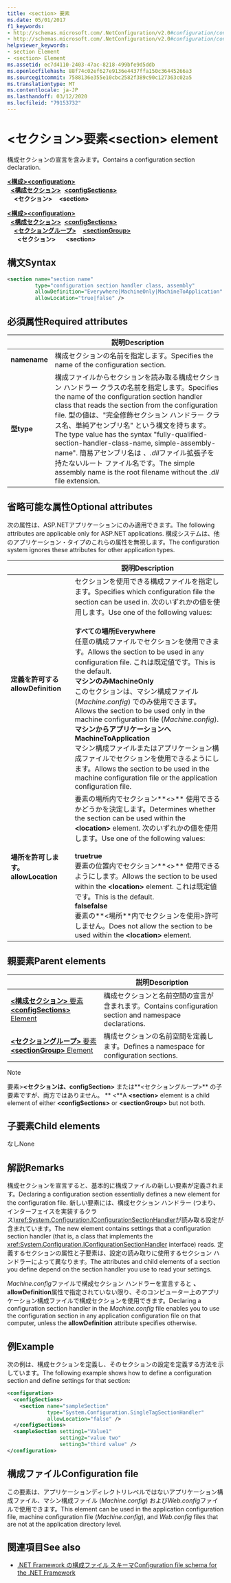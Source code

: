 ```yaml
---
title: <section> 要素
ms.date: 05/01/2017
f1_keywords:
- http://schemas.microsoft.com/.NetConfiguration/v2.0#configuration/configSections/section
- http://schemas.microsoft.com/.NetConfiguration/v2.0#configuration/configSections/sectionGroup/section
helpviewer_keywords:
- section Element
- <section> Element
ms.assetid: ec7d4110-2403-47ac-8218-499bfe9d5ddb
ms.openlocfilehash: 88f74c02ef627e9136e4437ffa150c36445266a3
ms.sourcegitcommit: 7588136e355e10cbc2582f389c90c127363c02a5
ms.translationtype: MT
ms.contentlocale: ja-JP
ms.lasthandoff: 03/12/2020
ms.locfileid: "79153732"
---
```

# <a name="section-element"></a><span data-ttu-id="b42aa-102">\<セクション>要素</span><span class="sxs-lookup"><span data-stu-id="b42aa-102">\<section> element</span></span>

<span data-ttu-id="b42aa-103">構成セクションの宣言を含みます。</span><span class="sxs-lookup"><span data-stu-id="b42aa-103">Contains a configuration section declaration.</span></span>

<span data-ttu-id="b42aa-104">[**\<構成>**](configuration-element.md)</span><span class="sxs-lookup"><span data-stu-id="b42aa-104">[**\<configuration>**](configuration-element.md)</span></span>\
<span data-ttu-id="b42aa-105">&nbsp;&nbsp;[**\<構成セクション>**](configsections-element-for-configuration.md)</span><span class="sxs-lookup"><span data-stu-id="b42aa-105">&nbsp;&nbsp;[**\<configSections>**](configsections-element-for-configuration.md)</span></span>\
<span data-ttu-id="b42aa-106">&nbsp;&nbsp;&nbsp;&nbsp;**\<セクション>**</span><span class="sxs-lookup"><span data-stu-id="b42aa-106">&nbsp;&nbsp;&nbsp;&nbsp;**\<section>**</span></span>

<span data-ttu-id="b42aa-107">[**\<構成>**](configuration-element.md)</span><span class="sxs-lookup"><span data-stu-id="b42aa-107">[**\<configuration>**](configuration-element.md)</span></span>\
<span data-ttu-id="b42aa-108">&nbsp;&nbsp;[**\<構成セクション>**](configsections-element-for-configuration.md)</span><span class="sxs-lookup"><span data-stu-id="b42aa-108">&nbsp;&nbsp;[**\<configSections>**](configsections-element-for-configuration.md)</span></span>\
<span data-ttu-id="b42aa-109">&nbsp;&nbsp;&nbsp;&nbsp;[**\<セクショングループ>**](sectiongroup-element-for-configsections.md)</span><span class="sxs-lookup"><span data-stu-id="b42aa-109">&nbsp;&nbsp;&nbsp;&nbsp;[**\<sectionGroup>**](sectiongroup-element-for-configsections.md)</span></span>\
<span data-ttu-id="b42aa-110">&nbsp;&nbsp;&nbsp;&nbsp;&nbsp;&nbsp;**\<セクション>**</span><span class="sxs-lookup"><span data-stu-id="b42aa-110">&nbsp;&nbsp;&nbsp;&nbsp;&nbsp;&nbsp;**\<section>**</span></span>

## <a name="syntax"></a><span data-ttu-id="b42aa-111">構文</span><span class="sxs-lookup"><span data-stu-id="b42aa-111">Syntax</span></span>

```xml
<section name="section name"
         type="configuration section handler class, assembly"
         allowDefinition="Everywhere|MachineOnly|MachineToApplication"
         allowLocation="true|false" />
```

## <a name="required-attributes"></a><span data-ttu-id="b42aa-112">必須属性</span><span class="sxs-lookup"><span data-stu-id="b42aa-112">Required attributes</span></span>

|           | <span data-ttu-id="b42aa-113">説明</span><span class="sxs-lookup"><span data-stu-id="b42aa-113">Description</span></span> |
| --------- | ----------- |
| <span data-ttu-id="b42aa-114">**name**</span><span class="sxs-lookup"><span data-stu-id="b42aa-114">**name**</span></span>  | <span data-ttu-id="b42aa-115">構成セクションの名前を指定します。</span><span class="sxs-lookup"><span data-stu-id="b42aa-115">Specifies the name of the configuration section.</span></span> |
| <span data-ttu-id="b42aa-116">**型**</span><span class="sxs-lookup"><span data-stu-id="b42aa-116">**type**</span></span>  | <span data-ttu-id="b42aa-117">構成ファイルからセクションを読み取る構成セクション ハンドラー クラスの名前を指定します。</span><span class="sxs-lookup"><span data-stu-id="b42aa-117">Specifies the name of the configuration section handler class that reads the section from the configuration file.</span></span> <span data-ttu-id="b42aa-118">型の値は、"完全修飾セクション ハンドラー クラス名、単純アセンブリ名" という構文を持ちます。</span><span class="sxs-lookup"><span data-stu-id="b42aa-118">The type value has the syntax "fully-qualified-section-handler-class-name, simple-assembly-name".</span></span> <span data-ttu-id="b42aa-119">簡易アセンブリ名は *、.dll*ファイル拡張子を持たないルート ファイル名です。</span><span class="sxs-lookup"><span data-stu-id="b42aa-119">The simple assembly name is the root filename without the *.dll* file extension.</span></span> |

## <a name="optional-attributes"></a><span data-ttu-id="b42aa-120">省略可能な属性</span><span class="sxs-lookup"><span data-stu-id="b42aa-120">Optional attributes</span></span>

<span data-ttu-id="b42aa-121">次の属性は、ASP.NETアプリケーションにのみ適用できます。</span><span class="sxs-lookup"><span data-stu-id="b42aa-121">The following attributes are applicable only for ASP.NET applications.</span></span> <span data-ttu-id="b42aa-122">構成システムは、他のアプリケーション・タイプのこれらの属性を無視します。</span><span class="sxs-lookup"><span data-stu-id="b42aa-122">The configuration system ignores these attributes for other application types.</span></span>

|                     | <span data-ttu-id="b42aa-123">説明</span><span class="sxs-lookup"><span data-stu-id="b42aa-123">Description</span></span> |
| ------------------- | ----------- |
| <span data-ttu-id="b42aa-124">**定義を許可する**</span><span class="sxs-lookup"><span data-stu-id="b42aa-124">**allowDefinition**</span></span> | <span data-ttu-id="b42aa-125">セクションを使用できる構成ファイルを指定します。</span><span class="sxs-lookup"><span data-stu-id="b42aa-125">Specifies which configuration file the section can be used in.</span></span> <span data-ttu-id="b42aa-126">次のいずれかの値を使用します。</span><span class="sxs-lookup"><span data-stu-id="b42aa-126">Use one of the following values:</span></span><br><br><span data-ttu-id="b42aa-127">**すべての場所**</span><span class="sxs-lookup"><span data-stu-id="b42aa-127">**Everywhere**</span></span><br><span data-ttu-id="b42aa-128">任意の構成ファイルでセクションを使用できます。</span><span class="sxs-lookup"><span data-stu-id="b42aa-128">Allows the section to be used in any configuration file.</span></span> <span data-ttu-id="b42aa-129">これは既定値です。</span><span class="sxs-lookup"><span data-stu-id="b42aa-129">This is the default.</span></span><br><span data-ttu-id="b42aa-130">**マシンのみ**</span><span class="sxs-lookup"><span data-stu-id="b42aa-130">**MachineOnly**</span></span><br><span data-ttu-id="b42aa-131">このセクションは、マシン構成ファイル (*Machine.config*) でのみ使用できます。</span><span class="sxs-lookup"><span data-stu-id="b42aa-131">Allows the section to be used only in the machine configuration file (*Machine.config*).</span></span><br><span data-ttu-id="b42aa-132">**マシンからアプリケーションへ**</span><span class="sxs-lookup"><span data-stu-id="b42aa-132">**MachineToApplication**</span></span><br><span data-ttu-id="b42aa-133">マシン構成ファイルまたはアプリケーション構成ファイルでセクションを使用できるようにします。</span><span class="sxs-lookup"><span data-stu-id="b42aa-133">Allows the section to be used in the machine configuration file or the application configuration file.</span></span> |
| <span data-ttu-id="b42aa-134">**場所を許可します。**</span><span class="sxs-lookup"><span data-stu-id="b42aa-134">**allowLocation**</span></span>   | <span data-ttu-id="b42aa-135">要素の場所内でセクション**\<>** 使用できるかどうかを決定します。</span><span class="sxs-lookup"><span data-stu-id="b42aa-135">Determines whether the section can be used within the **\<location>** element.</span></span> <span data-ttu-id="b42aa-136">次のいずれかの値を使用します。</span><span class="sxs-lookup"><span data-stu-id="b42aa-136">Use one of the following values:</span></span><br><br><span data-ttu-id="b42aa-137">**true**</span><span class="sxs-lookup"><span data-stu-id="b42aa-137">**true**</span></span><br><span data-ttu-id="b42aa-138">要素の位置内でセクション**\<>** 使用できるようにします。</span><span class="sxs-lookup"><span data-stu-id="b42aa-138">Allows the section to be used within the **\<location>** element.</span></span> <span data-ttu-id="b42aa-139">これは既定値です。</span><span class="sxs-lookup"><span data-stu-id="b42aa-139">This is the default.</span></span><br><span data-ttu-id="b42aa-140">**false**</span><span class="sxs-lookup"><span data-stu-id="b42aa-140">**false**</span></span><br><span data-ttu-id="b42aa-141">要素の**\<場所**内でセクションを使用>許可しません。</span><span class="sxs-lookup"><span data-stu-id="b42aa-141">Does not allow the section to be used within the **\<location>** element.</span></span> |

## <a name="parent-elements"></a><span data-ttu-id="b42aa-142">親要素</span><span class="sxs-lookup"><span data-stu-id="b42aa-142">Parent elements</span></span>

|     | <span data-ttu-id="b42aa-143">説明</span><span class="sxs-lookup"><span data-stu-id="b42aa-143">Description</span></span> |
| --- | ----------- |
| [<span data-ttu-id="b42aa-144">**\<構成セクション>** 要素</span><span class="sxs-lookup"><span data-stu-id="b42aa-144">**\<configSections>** Element</span></span>](configsections-element-for-configuration.md) | <span data-ttu-id="b42aa-145">構成セクションと名前空間の宣言が含まれます。</span><span class="sxs-lookup"><span data-stu-id="b42aa-145">Contains configuration section and namespace declarations.</span></span> |
| [<span data-ttu-id="b42aa-146">**\<セクショングループ>** 要素</span><span class="sxs-lookup"><span data-stu-id="b42aa-146">**\<sectionGroup>** Element</span></span>](sectiongroup-element-for-configsections.md) | <span data-ttu-id="b42aa-147">構成セクションの名前空間を定義します。</span><span class="sxs-lookup"><span data-stu-id="b42aa-147">Defines a namespace for configuration sections.</span></span> |

> [!NOTE]
> <span data-ttu-id="b42aa-148">要素>**\<セクションは、configSection>** または**\<セクショングループ>** の子要素ですが、両方ではありません。 \*\* \<\*\*</span><span class="sxs-lookup"><span data-stu-id="b42aa-148">A **\<section>** element is a child element of either **\<configSections>** or **\<sectionGroup>** but not both.</span></span>

## <a name="child-elements"></a><span data-ttu-id="b42aa-149">子要素</span><span class="sxs-lookup"><span data-stu-id="b42aa-149">Child elements</span></span>

<span data-ttu-id="b42aa-150">なし</span><span class="sxs-lookup"><span data-stu-id="b42aa-150">None</span></span>

## <a name="remarks"></a><span data-ttu-id="b42aa-151">解説</span><span class="sxs-lookup"><span data-stu-id="b42aa-151">Remarks</span></span>

<span data-ttu-id="b42aa-152">構成セクションを宣言すると、基本的に構成ファイルの新しい要素が定義されます。</span><span class="sxs-lookup"><span data-stu-id="b42aa-152">Declaring a configuration section essentially defines a new element for the configuration file.</span></span> <span data-ttu-id="b42aa-153">新しい要素には、構成セクション ハンドラー (つまり、インターフェイスを実装するクラス)<xref:System.Configuration.IConfigurationSectionHandler>が読み取る設定が含まれています。</span><span class="sxs-lookup"><span data-stu-id="b42aa-153">The new element contains settings that a configuration section handler (that is, a class that implements the <xref:System.Configuration.IConfigurationSectionHandler> interface) reads.</span></span> <span data-ttu-id="b42aa-154">定義するセクションの属性と子要素は、設定の読み取りに使用するセクション ハンドラーによって異なります。</span><span class="sxs-lookup"><span data-stu-id="b42aa-154">The attributes and child elements of a section you define depend on the section handler you use to read your settings.</span></span>

<span data-ttu-id="b42aa-155">*Machine.config*ファイルで構成セクション ハンドラーを宣言すると **、allowDefinition**属性で指定されていない限り、そのコンピューター上のアプリケーション構成ファイルで構成セクションを使用できます。</span><span class="sxs-lookup"><span data-stu-id="b42aa-155">Declaring a configuration section handler in the *Machine.config* file enables you to use the configuration section in any application configuration file on that computer, unless the **allowDefinition** attribute specifies otherwise.</span></span>

## <a name="example"></a><span data-ttu-id="b42aa-156">例</span><span class="sxs-lookup"><span data-stu-id="b42aa-156">Example</span></span>

<span data-ttu-id="b42aa-157">次の例は、構成セクションを定義し、そのセクションの設定を定義する方法を示しています。</span><span class="sxs-lookup"><span data-stu-id="b42aa-157">The following example shows how to define a configuration section and define settings for that section:</span></span>

```xml
<configuration>
  <configSections>
    <section name="sampleSection"
             type="System.Configuration.SingleTagSectionHandler"
             allowLocation="false" />
  </configSections>
  <sampleSection setting1="Value1"
                 setting2="value two"
                 setting3="third value" />
</configuration>
```

## <a name="configuration-file"></a><span data-ttu-id="b42aa-158">構成ファイル</span><span class="sxs-lookup"><span data-stu-id="b42aa-158">Configuration file</span></span>

<span data-ttu-id="b42aa-159">この要素は、アプリケーションディレクトリレベルではないアプリケーション構成ファイル、マシン構成ファイル (*Machine.config*) および*Web.config*ファイルで使用できます。</span><span class="sxs-lookup"><span data-stu-id="b42aa-159">This element can be used in the application configuration file, machine configuration file (*Machine.config*), and *Web.config* files that are not at the application directory level.</span></span>

## <a name="see-also"></a><span data-ttu-id="b42aa-160">関連項目</span><span class="sxs-lookup"><span data-stu-id="b42aa-160">See also</span></span>

- [<span data-ttu-id="b42aa-161">.NET Framework の構成ファイル スキーマ</span><span class="sxs-lookup"><span data-stu-id="b42aa-161">Configuration file schema for the .NET Framework</span></span>](index.md)
